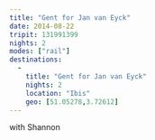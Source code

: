 ```yaml
---
title: "Gent for Jan van Eyck"
date: 2014-08-22
tripit: 131991399
nights: 2
modes: ["rail"]
destinations:
  -
    title: "Gent for Jan van Eyck"
    nights: 2
    location: "Ibis"
    geo: [51.05278,3.72612]
---
```


with Shannon
